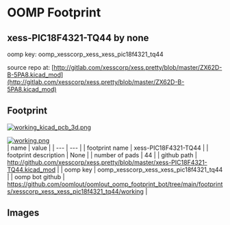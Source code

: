 # OOMP Footprint  
## xess-PIC18F4321-TQ44  by none  
  
oomp key: oomp_xesscorp_xess_xess_pic18f4321_tq44  
  
source repo at: [http://gitlab.com/xesscorp/xess.pretty/blob/master/ZX62D-B-5PA8.kicad_mod](http://gitlab.com/xesscorp/xess.pretty/blob/master/ZX62D-B-5PA8.kicad_mod)  
## Footprint  
  
[![working_kicad_pcb_3d.png](working_kicad_pcb_3d_600.png)](working_kicad_pcb_3d.png)  
  
[![working.png](working_600.png)](working.png)  
| name | value | 
| --- | --- | 
| footprint name | xess-PIC18F4321-TQ44 | 
| footprint description | None | 
| number of pads | 44 | 
| github path | http://github.com/xesscorp/xess.pretty/blob/master/xess-PIC18F4321-TQ44.kicad_mod | 
| oomp key | oomp_xesscorp_xess_xess_pic18f4321_tq44 | 
| oomp bot github | https://github.com/oomlout/oomlout_oomp_footprint_bot/tree/main/footprints/xesscorp_xess_xess_pic18f4321_tq44/working | 
## Images  
